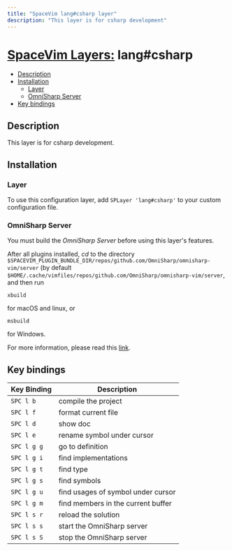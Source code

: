 ```yaml
---
title: "SpaceVim lang#csharp layer"
description: "This layer is for csharp development"
---
```


# [SpaceVim Layers:](https://spacevim.org/layers) lang#csharp

<!-- vim-markdown-toc GFM -->

- [Description](#description)
- [Installation](#installation)
  - [Layer](#layer)
  - [OmniSharp Server](#omnisharp-server)
- [Key bindings](#key-bindings)

<!-- vim-markdown-toc -->

## Description

This layer is for csharp development.

## Installation

### Layer

To use this configuration layer, add `SPLayer 'lang#csharp'` to your custom configuration file.

### OmniSharp Server

You must build the *OmniSharp Server* before using this layer's features.

After all plugins installed, *cd* to the directory `$SPACEVIM_PLUGIN_BUNDLE_DIR/repos/github.com/OmniSharp/omnisharp-vim/server` (by default `$HOME/.cache/vimfiles/repos/github.com/OmniSharp/omnisharp-vim/server`, and then run

```
xbuild
```
for macOS and linux, or

```
msbuild
```
for Windows.

For more information, please read this [link](https://github.com/OmniSharp/omnisharp-vim#installation).


## Key bindings

| Key Binding | Description                                      |
| ----------- | ------------------------------------------------ |
| `SPC l b`   | compile the project                              |
| `SPC l f`   | format current file                              |
| `SPC l d`   | show doc                                         |
| `SPC l e`   | rename symbol under cursor                       |
| `SPC l g g` | go to definition                                 |
| `SPC l g i` | find implementations                             |
| `SPC l g t` | find type                                        |
| `SPC l g s` | find symbols                                     |
| `SPC l g u` | find usages of symbol under cursor               |
| `SPC l g m` | find members in the current buffer               |
| `SPC l s r` | reload the solution                              |
| `SPC l s s` | start the OmniSharp server                       |
| `SPC l s S` | stop the OmniSharp server                        |

